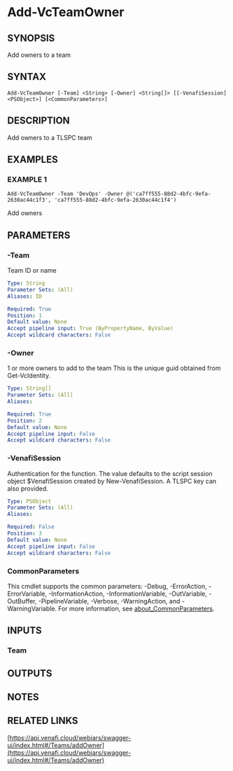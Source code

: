 # Add-VcTeamOwner

## SYNOPSIS
Add owners to a team

## SYNTAX

```
Add-VcTeamOwner [-Team] <String> [-Owner] <String[]> [[-VenafiSession] <PSObject>] [<CommonParameters>]
```

## DESCRIPTION
Add owners to a TLSPC team

## EXAMPLES

### EXAMPLE 1
```
Add-VcTeamOwner -Team 'DevOps' -Owner @('ca7ff555-88d2-4bfc-9efa-2630ac44c1f3', 'ca7ff555-88d2-4bfc-9efa-2630ac44c1f4')
```

Add owners

## PARAMETERS

### -Team
Team ID or name

```yaml
Type: String
Parameter Sets: (All)
Aliases: ID

Required: True
Position: 1
Default value: None
Accept pipeline input: True (ByPropertyName, ByValue)
Accept wildcard characters: False
```

### -Owner
1 or more owners to add to the team
This is the unique guid obtained from Get-VcIdentity.

```yaml
Type: String[]
Parameter Sets: (All)
Aliases:

Required: True
Position: 2
Default value: None
Accept pipeline input: False
Accept wildcard characters: False
```

### -VenafiSession
Authentication for the function.
The value defaults to the script session object $VenafiSession created by New-VenafiSession.
A TLSPC key can also provided.

```yaml
Type: PSObject
Parameter Sets: (All)
Aliases:

Required: False
Position: 3
Default value: None
Accept pipeline input: False
Accept wildcard characters: False
```

### CommonParameters
This cmdlet supports the common parameters: -Debug, -ErrorAction, -ErrorVariable, -InformationAction, -InformationVariable, -OutVariable, -OutBuffer, -PipelineVariable, -Verbose, -WarningAction, and -WarningVariable. For more information, see [about_CommonParameters](http://go.microsoft.com/fwlink/?LinkID=113216).

## INPUTS

### Team
## OUTPUTS

## NOTES

## RELATED LINKS

[https://api.venafi.cloud/webjars/swagger-ui/index.html#/Teams/addOwner](https://api.venafi.cloud/webjars/swagger-ui/index.html#/Teams/addOwner)

